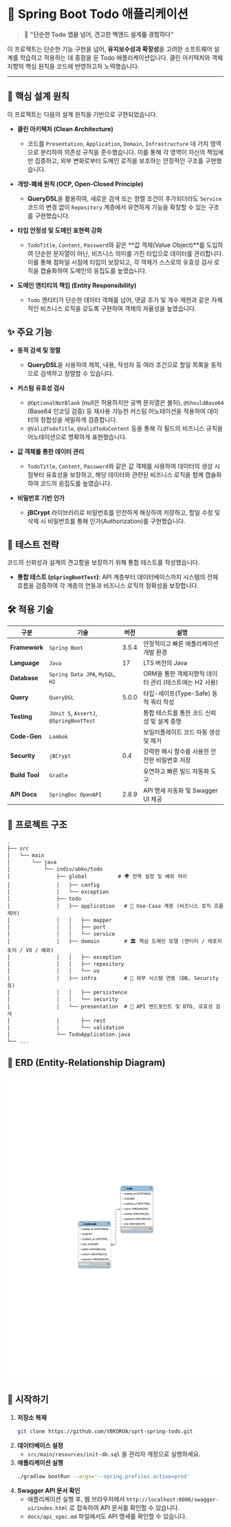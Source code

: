 # 🚀 Spring Boot Todo 애플리케이션

> 💬 **"단순한 Todo 앱을 넘어, 견고한 백엔드 설계를 경험하다"**

이 프로젝트는 단순한 기능 구현을 넘어, **유지보수성과 확장성**을 고려한 소프트웨어 설계를 학습하고 적용하는 데 중점을 둔 Todo 애플리케이션입니다. 클린 아키텍처와 객체지향의 핵심 원칙을 코드에 반영하고자 노력했습니다.

---

## 🎯 핵심 설계 원칙

이 프로젝트는 다음의 설계 원칙을 기반으로 구현되었습니다.

- **클린 아키텍처 (Clean Architecture)**
    - 코드를 `Presentation`, `Application`, `Domain`, `Infrastructure` 네 가지 영역으로 분리하여 의존성 규칙을 준수했습니다. 이를 통해 각 영역이 자신의 책임에만 집중하고, 외부 변화로부터 도메인 로직을 보호하는 안정적인 구조를 구현했습니다.

- **개방-폐쇄 원칙 (OCP, Open-Closed Principle)**
    - **QueryDSL**을 활용하여, 새로운 검색 또는 정렬 조건이 추가되더라도 `Service` 코드의 변경 없이 `Repository` 계층에서 유연하게 기능을 확장할 수 있는 구조를 구현했습니다.

- **타입 안정성 및 도메인 표현력 강화**
    - `TodoTitle`, `Content`, `Password`와 같은 **값 객체(Value Object)**를 도입하여 단순한 문자열이 아닌, 비즈니스 의미를 가진 타입으로 데이터를 관리합니다. 이를 통해 컴파일 시점에 타입이 보장되고, 각 객체가 스스로의 유효성 검사 로직을 캡슐화하여 도메인의 응집도를 높였습니다.

- **도메인 엔티티의 책임 (Entity Responsibility)**
    - `Todo` 엔티티가 단순한 데이터 객체를 넘어, 댓글 추가 및 개수 제한과 같은 자체적인 비즈니스 로직을 갖도록 구현하여 객체의 자율성을 높였습니다.

## ✨ 주요 기능

- **동적 검색 및 정렬**
    - **QueryDSL**을 사용하여 제목, 내용, 작성자 등 여러 조건으로 할일 목록을 동적으로 검색하고 정렬할 수 있습니다.

- **커스텀 유효성 검사**
    - `@OptionalNotBlank` (null은 허용하지만 공백 문자열은 불허), `@ShouldBase64` (Base64 인코딩 검증) 등 재사용 가능한 커스텀 어노테이션을 적용하여 데이터의 정합성을 세밀하게 검증합니다.
    - `@ValidTodoTitle`, `@ValidTodoContent` 등을 통해 각 필드의 비즈니스 규칙을 어노테이션으로 명확하게 표현했습니다.

- **값 객체를 통한 데이터 관리**
    - `TodoTitle`, `Content`, `Password`와 같은 값 객체를 사용하여 데이터의 생성 시점부터 유효성을 보장하고, 해당 데이터와 관련된 비즈니스 로직을 함께 캡슐화하여 코드의 응집도를 높였습니다.

- **비밀번호 기반 인가**
    - **jBCrypt** 라이브러리로 비밀번호를 안전하게 해싱하여 저장하고, 할일 수정 및 삭제 시 비밀번호를 통해 인가(Authorization)를 구현했습니다.

## 🔬 테스트 전략

코드의 신뢰성과 설계의 견고함을 보장하기 위해 통합 테스트를 작성했습니다.

- **통합 테스트 (`@SpringBootTest`)**: API 계층부터 데이터베이스까지 시스템의 전체 흐름을 검증하여 각 계층의 연동과 비즈니스 로직의 정확성을 보장합니다.

## 🛠️ 적용 기술

| 구분 | 기술 | 버전 | 설명 |
|---|---|---|---|
| **Framework** | `Spring Boot` | 3.5.4 | 안정적이고 빠른 애플리케이션 개발 환경 |
| **Language** | `Java` | 17 | LTS 버전의 Java |
| **Database** | `Spring Data JPA`, `MySQL`, `H2` | | ORM을 통한 객체지향적 데이터 관리 (테스트에는 H2 사용) |
| **Query** | `QueryDSL` | 5.0.0 | 타입-세이프(Type-Safe) 동적 쿼리 작성 |
| **Testing** | `JUnit 5`, `AssertJ`, `@SpringBootTest` | | 통합 테스트를 통한 코드 신뢰성 및 설계 증명 |
| **Code-Gen** | `Lombok` | | 보일러플레이트 코드 자동 생성 및 제거 |
| **Security** | `jBCrypt` | 0.4 | 강력한 해시 함수를 사용한 안전한 비밀번호 저장 |
| **Build Tool** | `Gradle` | | 유연하고 빠른 빌드 자동화 도구 |
| **API Docs** | `SpringDoc OpenAPI` | 2.8.9 | API 명세 자동화 및 Swagger UI 제공 |

## 📁 프로젝트 구조

```
.
├── src
│   └── main
│       └── java
│           └── indiv/abko/todo
│               ├── global          # 🌍 전역 설정 및 예외 처리
│               │   ├── config
│               │   └── exception
│               ├── todo
│               │   ├── application   # 🧠 Use-Case 계층 (비즈니스 로직 흐름 제어)
│               │   │   ├── mapper
│               │   │   ├── port
│               │   │   └── service
│               │   ├── domain        # 🏛️ 핵심 도메인 모델 (엔티티 / 레포지토리 / VO / 예외)
│               │   │   ├── exception
│               │   │   ├── repository
│               │   │   └── vo
│               │   ├── infra         # 💾 외부 시스템 연동 (DB, Security 등)
│               │   │   ├── persistence
│               │   │   └── security
│               │   └── presentation  # 📡 API 엔드포인트 및 DTO, 유효성 검사
│               │       ├── rest
│               │       └── validation
│               └── TodoApplication.java
└── ...
```

## 💾 ERD (Entity-Relationship Diagram)

![ERD](./docs/ERD.svg)

## 🚀 시작하기

1.  **저장소 복제**
    ```bash
    git clone https://github.com/VBKOROA/sprt-spring-todo.git
    ```
2.  **데이터베이스 설정**
    - `src/main/resources/init-db.sql` 을 관리자 계정으로 실행하세요.
3.  **애플리케이션 실행**
    ```bash
    ./gradlew bootRun --args='--spring.profiles.active=prod'
    ```
4.  **Swagger API 문서 확인**
    - 애플리케이션 실행 후, 웹 브라우저에서 `http://localhost:8080/swagger-ui/index.html` 로 접속하여 API 문서를 확인할 수 있습니다.
    - `docs/api_spec.md` 파일에서도 API 명세를 확인할 수 있습니다.
